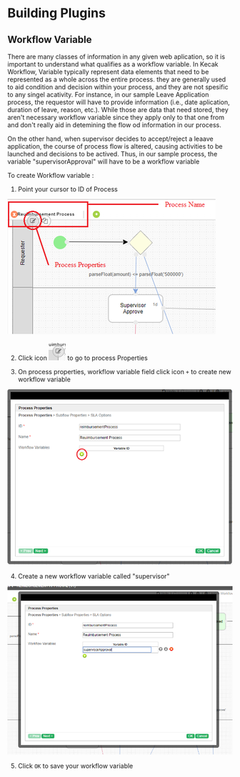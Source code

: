 # Building Plugins #

## Workflow Variable ##

There are many classes of information in any given web aplication, so it is important to understand 
what qualifies as a workflow variable. In Kecak Workflow, Variable typically  represent data elements that need to be  represented as a whole across the entire process. they are generally used to aid condition and decision within your process, and they are not spesific to any singel acativity. For instance, in our sample Leave Application process, the requestor will have to provide information (i.e., date aplication, duration of leave, reason, etc.). While those are data that need stored, they aren't necessary workflow variable since they apply only to that one from and don't really aid in detemining the flow od information in our process.

On the other hand, when supervisor decides to accept/reject a leaave application, the course of process flow is altered, causing activities to be launched and decisions to be actived. Thus, in our sample process, the variable "supervisorApproval" will have to be a workflow variable 

To create Workflow variable :

1. Point your cursor to ID of Process 	

<img src="https://raw.githubusercontent.com/kinnara-digital-studio/kecak-workflow/master/docs/assets/buildingPlugins-workflowVariable6.png" alt="buildingPlugins-workflowVariable6" />

2. Click icon <img src="https://raw.githubusercontent.com/kinnara-digital-studio/kecak-workflow/master/docs/assets/buildingPlugins-workflowVariable8.png" alt="buildingPlugins-workflowVariable8" /> to go to process Properties

3. On process properties, workflow variable field click icon `+` to create new workflow variable

<img src = "https://raw.githubusercontent.com/kinnara-digital-studio/kecak-workflow/master/docs/assets/buildingPlugins-workflowVariable7.png" alt="buildingPlugins-workflowVariable7" />  

4. Create a new workflow variable called "supervisor"

<img src="https://raw.githubusercontent.com/kinnara-digital-studio/kecak-workflow/master/docs/assets/buildingPlugins-workflowVariable9.png" alt="buildingPlugins-workflowVariable9" />

5. Click `OK` to save your workflow variable 


